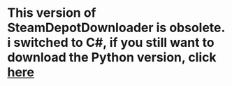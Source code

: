 # This version of SteamDepotDownloader is obsolete. i switched to C#, if you still want to download the Python version, click [**here**](https://github.com/mmvanheusden/SteamDepotDownloaderGUI/releases/tag/v1.4.0-final)
